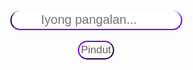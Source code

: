 <html>
<body>
<center>
<input type="text" placeholder="&nbsp;&nbsp;&nbsp;&nbsp;&nbsp;&nbsp;&nbsp;&nbsp;Iyong pangalan..." id="name">
<br>
</br>
<input type="button" value="Pindut" onClick="testing();">
</center>
<style type="text/css">
center {
  margin-top: 300px;
}
input[type="button"] {
  color: rgb(96,96,96);
  background-color: white;
  border-color: rgb(76,0,153);
  font-size: 17px;
  border-radius: 25px;
  padding: 3px;
}
input[type="text"] {
  background-color: white;
  border-top: none;
  border-left: ;
  border-right: ;
  border-color: rgb(76,0,153);
  font-size: 20px;
  border-radius: 25px;
  padding:3px;
}
</style>
<script type="text/javascript">
function testing() {
  var nam = document.getElementById("name").value;
  if (nam.length >= 1) {
    var num = Math.floor(Math.random() * 100) + 1;
    alert(nam + " Is " + num + "% Handsome\n" + checks(num));
  } else {
    alert("Bawal ang blangko be!");
  }
}
function checks(num) {
  if (num >= 40 && num <= 60) {
    return "Satingin ko ikaw ay normal.";
  }
  else if (num <= 40 && num >= 0) {
    return "Pasensya be ikaw ay panget!";
  }
  else if (num >= 60 && num <= 100) {
    return "Napaka CUTE mo!";
  }
  else {
    return "HMMMM...";
  }
}
</script>
</body>
</html>
